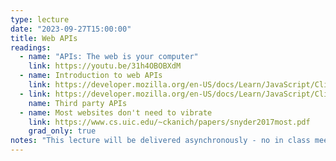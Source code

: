 ```yaml
---
type: lecture
date: "2023-09-27T15:00:00"
title: Web APIs
readings:
  - name: "APIs: The web is your computer"
    link: https://youtu.be/31h4OBOBXdM
  - name: Introduction to web APIs
    link: https://developer.mozilla.org/en-US/docs/Learn/JavaScript/Client-side_web_APIs/Introduction
  - link: https://developer.mozilla.org/en-US/docs/Learn/JavaScript/Client-side_web_APIs/Third_party_APIs
    name: Third party APIs
  - name: Most websites don't need to vibrate
    link: https://www.cs.uic.edu/~ckanich/papers/snyder2017most.pdf
    grad_only: true
notes: "This lecture will be delivered asynchronously - no in class meeting."
---
```


